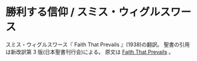 # 勝利する信仰 / スミス・ウィグルスワース

スミス・ウィグルスワース『 Faith That Prevails 』(1938)の翻訳。
聖書の引用は新改訳第 3 版(日本聖書刊行会)による。
原文は [Faith That Prevails](https://jesus.org.uk/sites/default/files/media/documents/books/others/faith-that-prevails.pdf) 。
